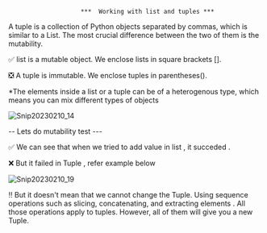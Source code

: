                           
                        ***  Working with list and tuples ***

A tuple is a collection of Python objects separated by commas, which is similar to a List. The most crucial difference between the two of them is the mutability. 


:white_check_mark: list is a mutable object. We enclose lists in square brackets [].

:negative_squared_cross_mark: A tuple is immutable. We enclose tuples in parentheses().

*The elements inside a list or a tuple can be of a heterogenous type, which means you can mix different types of objects 


![Snip20230210_14](https://user-images.githubusercontent.com/93876736/218103608-e20fc0a2-55f1-40d8-8596-84b4ef11dcf2.png)


-- Lets do mutability test ---


 :white_check_mark:  We can see that when we tried to add value in list , it succeded . 

:x: But it failed in Tuple , refer example below





![Snip20230210_19](https://user-images.githubusercontent.com/93876736/218107361-f9e81372-374d-4e77-8651-cfab761a24c5.png)


:bangbang:  But it doesn't mean that we cannot change the Tuple. Using sequence operations such as slicing, concatenating, and extracting elements . All those operations apply to tuples. However, all of them will give you a new Tuple.


